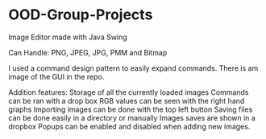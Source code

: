 # OOD-Group-Projects
Image Editor made with Java Swing

Can Handle: PNG, JPEG, JPG, PMM and Bitmap

I used a command design pattern to easily expand commands.
There is am image of the GUI in the repo.

Addition features:
  Storage of all the currently loaded images
  Commands can be ran with a drop box
  RGB values can be seen with the right hand graphs
  Importing images can be done with the top left button
  Saving files can be done easily in a directory or manually
  Images saves are shown in a dropbox
  Popups can be enabled and disabled when adding new images.
